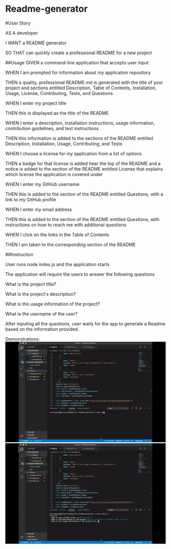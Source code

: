 # Readme-generator
#User Story

AS A developer

I WANT a README generator

SO THAT can quickly create a professional README for a new project

##Usage
GIVEN a command-line application that accepts user input

WHEN I am prompted for information about my application repository

THEN a quality, professional README.md is generated with the title of your project and sections entitled Description, Table of Contents, Installation, Usage, License, Contributing, Tests, and Questions

WHEN I enter my project title

THEN this is displayed as the title of the README

WHEN I enter a description, installation instructions, usage information, contribution guidelines, and test instructions

THEN this information is added to the sections of the README entitled Description, Installation, Usage, Contributing, and Tests

WHEN I choose a license for my application from a list of options

THEN a badge for that license is added hear the top of the README and a notice is added to the section of the README entitled License that explains which license the application is covered under

WHEN I enter my GitHub username

THEN this is added to the section of the README entitled Questions, with a link to my GitHub profile

WHEN I enter my email address

THEN this is added to the section of the README entitled Questions, with instructions on how to reach me with additional questions

WHEN I click on the links in the Table of Contents

THEN I am taken to the corresponding section of the README


##Instruction

User runs node index.js and the application starts

The application will require the users to answer the following questions

What is the project title?

What is the project's description?

What is the usage information of the project?

What is the username of the user?


After inputing all the questions, user waits for the app to generate a Readme based on the information provided. 

Demonstrations: ![demo video](assets/Demo1.gif)
![demo video](assets/Demo2.gif)

